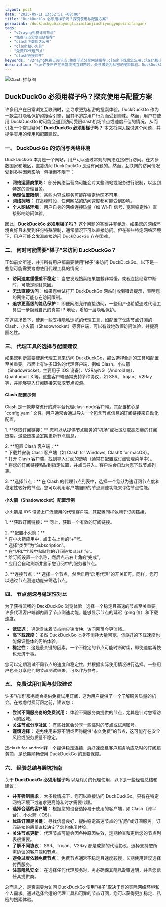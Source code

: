 ```yaml
---
layout: post
date: "2025-09-11 13:52:51 +08:00"
title: "DuckDuckGo 必须用梯子吗？探究使用与配置方案"
permalink: /duckduckgobixuyongtizimatanjiushiyongyupeizhifangan/
tags:
  - "v2rayng免费订阅节点"
  - "免费节点分享网站推荐"
  - "clash下载后怎么用"
  - "clash和小火箭"
  - "免费TG代理节点"
  - "clash链接购买"
keywords: "v2rayng免费订阅节点,免费节点分享网站推荐,clash下载后怎么用,clash和小火箭,免费TG代理节点,clash链接购买"
description: "<p>许多用户在日常浏览互联网时，会寻求更为私密的搜索体验。DuckDuckGo 作为一款主打隐私保护的搜索引擎，因其不追踪用户行为而受到青睐。然而，用户在使用 DuckDuckGo 时可能会遇到访问受限clash机场节点或速度不佳的情况，从而引发一个常见疑问：<strong>DuckDuckGo 必须用梯子吗？</strong> 本文将深入探讨这个问题，并提供实用的使用和配置建议。</p>"
---
```


![Clash 推荐图](https://clashjd.github.io/assets/img/机场节点购买.png)

## DuckDuckGo 必须用梯子吗？探究使用与配置方案

<p>许多用户在日常浏览互联网时，会寻求更为私密的搜索体验。DuckDuckGo 作为一款主打隐私保护的搜索引擎，因其不追踪用户行为而受到青睐。然而，用户在使用 DuckDuckGo 时可能会遇到访问受限clash机场节点或速度不佳的情况，从而引发一个常见疑问：<strong>DuckDuckGo 必须用梯子吗？</strong> 本文将深入探讨这个问题，并提供实用的使用和配置建议。</p>
<h3>一、 DuckDuckGo 的访问与网络环境</h3>
<p>DuckDuckGo 本身是一个网站，用户可以通过常规的网络连接进行访问。在大多数国家和地区，直接访问 DuckDuckGo 是没有问题的。然而，互联网的访问情况受到多种因素影响，包括但不限于：</p>
<ul>
<li><strong>网络运营商策略：</strong> 部分网络运营商可能会对某些网站或服务进行限制，以达到特定的管理目的。</li>
<li><strong>地理位置限制：</strong> 某些内容或服务可能在特定地区不可用。</li>
<li><strong>网络拥堵：</strong> 在高峰时段，任何网站的访问速度都可能受到影响。</li>
<li><strong>个人网络环境：</strong> 用户自身的网络连接质量（如 Wi-Fi 信号、宽带稳定性）直接影响访问体验。</li>
</ul>
<p>因此，<strong>DuckDuckGo 必须用梯子吗？</strong> 这个问题的答案并非绝对。如果您的网络环境良好且未受到任何特殊限制，通常情况下可以直接访问。但在某些特定网络环境下，用户可能会发现直接访问 DuckDuckGo 存在困难。</p>
<h3>二、 何时可能需要“梯子”来访问 DuckDuckGo？</h3>
<p>正如前文所述，并非所有用户都需要使用“梯子”来访问 DuckDuckGo。以下是一些您可能需要考虑使用代理工具的情况：</p>
<ul>
<li><strong>访问速度缓慢或不稳定：</strong> 当您发现搜索结果加载非常慢，或者连接经常中断时，可能是网络原因。</li>
<li><strong>无法直接访问：</strong> 如果您尝试打开 DuckDuckGo 网站时收到错误提示，表明您的网络可能存在访问限制。</li>
<li><strong>追求更高级的隐私保护：</strong> 即便网络允许直接访问，一些用户也希望通过代理工具进一步隐藏自己的真实 IP 地址，增加一层隐私保护。</li>
</ul>
<p>在这些场景下，使用一些支持隐私浏览的代理工具，如配置了优质节点订阅的 Clash、小火箭（Shadowrocket）等客户端，可以有效地改善访问体验，并提高匿名性。</p>
<h3>三、 代理工具的选择与配置建议</h3>
<p>如果您判断需要使用代理工具来访问 DuckDuckGo，那么选择合适的工具和配置至关重要。市面上有许多知名的代理客户端，例如 Clash、小火箭（Shadowrocket，主要用于 iOS 设备）、V2RayNG（Android 端）、Quantumult X 等。这些客户端通常支持多种协议，如 SSR、Trojan、V2Ray 等，并能够导入订阅链接来获取节点资源。</p>
<h4>Clash 配置示例</h4>
<p>Clash 是一款非常流行的跨平台代理clash node客户端。其配置核心是 `config.yaml` 文件。用户通常会通过导入一个包含节点信息的订阅链接来自动化配置。</p>
<p>1. **获取订阅链接：** 您可以从提供节点服务的“机场”或社区获取高质量的订阅链接。这些链接会定期更新节点信息。</p>
<p>2. **配置 Clash 客户端：**<br />
    * 下载并安装 Clash 客户端（如 Clash for Windows, ClashX for macOS）。<br />
    * 打开 Clash 客户端，找到导入订阅的选项（通常在配置或订阅管理菜单中）。<br />
    * 将您的订阅链接粘贴到指定位置，并点击导入。客户端会自动为您下载节点列表。</p>
<p>3. **选择节点：** 在 Clash 的代理节点列表中，选择一个您认为速订阅节点度和稳定性较好的节点。您可以利用客户端自带的节点测速功能来评估节点性能。</p>
<h4>小火箭（Shadowrocket）配置示例</h4>
<p>小火箭是 iOS 设备上广泛使用的代理客户端。其配置同样依赖于订阅链接。</p>
<p>1. **获取订阅链接：** 同上，获取一个有效的订阅链接。</p>
<p>2. **配置小火箭：**<br />
    * 在小火箭应用中，点击右上角的“+”号。<br />
    * 选择“类型”为“Subscription”。<br />
    * 在“URL”字段中粘贴您的订阅链接clash for。<br />
    * 给订阅设置一个名称，然后点击右上角的“完成”。<br />
    * 应用会自动刷新并显示您订阅中的服务器节点。</p>
<p>3. **连接节点：** 选择一个节点，然后启用“启用代理”的开关即可。同样，您可以通过节点测速功能来筛选节点。</p>
<h3>四、 节点测速与稳定性对比</h3>
<p>为了获得流畅的 DuckDuckGo 浏览体验，选择一个稳定且高速的节点至关重要。许多代理客户端都内置了节点测速功能，能够显示节点的延迟（ping 值）和下载速度。</p>
<ul>
<li><strong>低延迟：</strong> 通常意味着节点响应速度快，访问网页会更流畅。</li>
<li><strong>高下载速度：</strong> 虽然 DuckDuckGo 本身不消耗大量带宽，但良好的下载速度也能保证整体的网络体验。</li>
<li><strong>稳定性：</strong> 这是最关键的因素。一个不稳定的节点可能时断时续，即使速度再快也无济于事。</li>
</ul>
<p>您可以定期测试不同节点的速度和稳定性，并根据实际使用情况进行选择。一些用户也会分享他们的节点测试结果，可以作为参考。</p>
<h3>五、 免费试用订阅与获取建议</h3>
<p>许多“机场”服务商会提供免费试用订阅，这为用户提供了一个了解服务质量的机会。在考虑付费订阅之前，建议您：</p>
<ul>
<li><strong>尝试不同服务商的免费试用：</strong> 体验不同服务商提供的节点，尤其是针对您常访问的区域。</li>
<li><strong>关注节点分享社区：</strong> 有些社区会分享一些临时的节点或试用账号。</li>
<li><strong>谨慎选择：</strong> 避免使用来源不明或声称提供“永久免费”的节点，这可能存在安全风险或服务质量不稳定。</li>
</ul>
<p>选clash for android择一个提供稳定连接、良好速度且客户服务响应及时的订阅服务商，是长期顺畅使用 DuckDuckGo 的重要保障。</p>
<h3>六、 经验总结与避坑指南</h3>
<p>关于 <strong>DuckDuckGo 必须用梯子吗</strong> 以及相关的代理使用，以下是一些经验总结和建议：</p>
<ul>
<li><strong>并非强制需求：</strong> 大多数情况下，您可以直接访问 DuckDuckGo。只有在特定网络环境下或追求更高隐私时才需要代理。</li>
<li><strong>选择合适的客户端：</strong> 根据您的设备选择易于使用的客户端，如 Clash（跨平台）、小火箭（iOS）。</li>
<li><strong>优质订阅是关键：</strong> 寻找信誉良好、提供稳定高速节点的“机场”或订阅服务。订阅链接的质量直接决定了您的使用体验。</li>
<li><strong>关注节点更新：</strong> 代理节点可能会因各种原因失效，定期检查和更新您的节点列表很重要。</li>
<li><strong>了解不同协议：</strong> SSR、Trojan、V2Ray 都是成熟的代理协议，选择支持您所需协议的客户端和节点。</li>
<li><strong>避免过度依赖免费节点：</strong> 免费节点通常不稳定且速度较慢，长期使用建议选择付费服务。</li>
<li><strong>注意隐私安全：</strong> 在选择任何代理服务时，务必确保其隐私政策透明，并且您信任其提供商。</li>
</ul>
<p>总而言之，是否需要为访问 DuckDuckGo 使用“梯子”取决于您的实际网络环境和个人需求。通过选择合适的代理工具和可靠的节点订阅，您可以获得更加稳定、私密的搜索体验。</p>